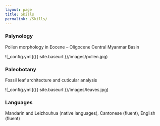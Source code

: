 ```yaml
---
layout: page
title: Skills
permalink: /Skills/
---
```




### Palynology

Pollen morphology in Eocene – Oligocene Central Myanmar Basin

![_config.yml]({{ site.baseurl }}/images/pollen.jpg)


### Paleobotany

Fossil leaf architecture and cuticular analysis

![_config.yml]({{ site.baseurl }}/images/leaves.jpg)


### Languages

Mandarin and Leizhouhua (native languages), Cantonese (fluent), English (fluent)
